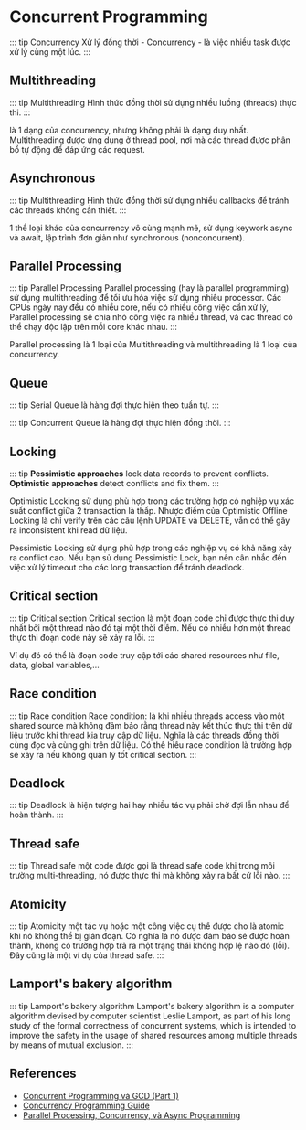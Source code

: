 # Concurrent Programming

::: tip Concurrency
Xử lý đồng thời - Concurrency - là việc nhiều task được xử lý cùng một lúc.
:::

## Multithreading

::: tip Multithreading
Hình thức đồng thời sử dụng nhiều luồng (threads) thực thi.
:::

là 1 dạng của concurrency, nhưng không phải là dạng duy nhất. Multithreading được ứng dụng ở thread pool, nơi mà các thread được phân bổ tự động để đáp ứng các request.

## Asynchronous

::: tip Multithreading
Hình thức đồng thời sử dụng nhiều callbacks để tránh các threads không cần thiết.
:::

1 thể loại khác của concurrency vô cùng mạnh mẽ, sử dụng keywork async và await, lập trình đơn giản như synchronous (nonconcurrent).

## Parallel Processing

::: tip Parallel Processing
Parallel processing (hay là parallel programming) sử dụng multithreading để tối ưu hóa việc sử dụng nhiều processor. Các CPUs ngày nay đều có nhiều core, nếu có nhiều công việc cần xử lý, Parallel processing sẽ chia nhỏ công việc ra nhiều thread, và các thread có thể chạy độc lập trên mỗi core khác nhau. 
:::

Parallel processing là 1 loại của Multithreading và multithreading là 1 loại của concurrency.

## Queue

::: tip Serial Queue
là hàng đợi thực hiện theo tuần tự.
:::

::: tip Concurrent Queue
 là hàng đợi thực hiện đồng thời.
:::


## Locking

::: tip
**Pessimistic approaches** lock data records to prevent conflicts. 
**Optimistic approaches** detect conflicts and fix them.
:::

Optimistic Locking sử dụng phù hợp trong các trường hợp có nghiệp vụ xác suất conflict giữa 2 transaction là thấp. Nhược điểm của Optimistic Offline Locking là chỉ verify trên các câu lệnh UPDATE và DELETE, vẫn có thể gây ra inconsistent khi read dữ liệu.


Pessimistic Locking sử dụng phù hợp trong các nghiệp vụ có khả năng xảy ra conflict cao. Nếu bạn sử dụng Pessimistic Lock, bạn nên cân nhắc đến việc xử lý timeout cho các long transaction để tránh deadlock.


## Critical section

::: tip Critical section
Critical section là một đoạn code chỉ được thực thi duy nhất bởi một thread nào đó tại một thời điểm. Nếu có nhiều hơn một thread thực thi đoạn code này sẽ xảy ra lỗi. 
:::

Ví dụ đó có thể là đoạn code truy cập tới các shared resources như file, data, global variables,…

## Race condition

::: tip Race condition
Race condition: là khi nhiều threads access vào một shared source mà không đảm bảo rằng thread này kết thúc thực thi trên dữ liệu trước khi thread kia truy cập dữ liệu. Nghĩa là các threads đồng thời cùng đọc và cùng ghi trên dữ liệu. Có thể hiểu race condition là trường hợp sẽ xảy ra nếu không quản lý tốt critical section. 
:::

## Deadlock

::: tip Deadlock
là hiện tượng hai hay nhiều tác vụ phải chờ đợi lẫn nhau để hoàn thành.
:::

## Thread safe
::: tip Thread safe
một code được gọi là thread safe code khi trong môi trường multi-threading, nó được thực thi mà không xảy ra bất cứ lỗi nào.
:::

## Atomicity

::: tip Atomicity
một tác vụ hoặc một công việc cụ thể được cho là atomic khi nó không thể bị gián đoạn. Có nghĩa là nó được đảm bảo sẽ được hoàn thành, không có trường hợp trả ra một trạng thái không hợp lệ nào đó (lỗi). Đây cũng là một ví dụ của thread safe.
:::

## Lamport's bakery algorithm

::: tip Lamport's bakery algorithm 
Lamport's bakery algorithm is a computer algorithm devised by computer scientist Leslie Lamport, as part of his long study of the formal correctness of concurrent systems, which is intended to improve the safety in the usage of shared resources among multiple threads by means of mutual exclusion.
:::

## References

- [Concurrent Programming và GCD (Part 1)](https://medium.com/@lvhan/concurrent-programming-v%C3%A0-gcd-part-1-c701cf180de6)
- [Concurrency Programming Guide](https://viblo.asia/p/concurrency-programming-guide-63vKjpYdl2R)
- [Parallel Processing, Concurrency, và Async Programming](https://viblo.asia/p/parallel-processing-concurrency-va-async-programming-OeVKBdj0lkW)